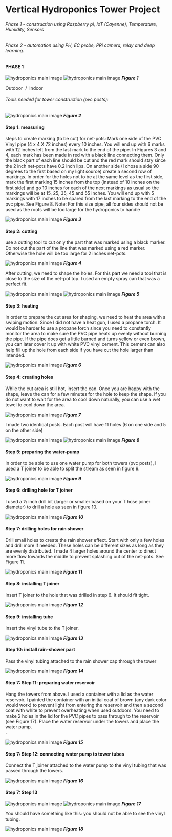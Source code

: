 # Vertical Hydroponics Tower Project
###### Phase 1 - construction using Raspberry pi, IoT (Cayenne), Temperature, Humidity, Sensors
###### Phase 2 - automation using PH, EC probe, PRi camera, relay and deep learning.

#### PHASE 1
 
![hydroponics main image](https://github.com/hrmanpi/hydroponics/blob/hrmanpi-hydroponics2/images/hydroponics_main_summer.png?raw=true)
![hydroponics main image](https://github.com/hrmanpi/hydroponics/blob/hrmanpi-hydroponics2/images/hydrponics_with_light.png?raw=true)
***Figure 1*** 

Outdoor &nbsp;/&nbsp; Indoor


###### Tools needed for tower construction (pvc posts):
![hydroponics main image](https://github.com/hrmanpi/hydroponics/blob/hrmanpi-hydroponics2/images/tools.png?raw=true)
***Figure 2***



#### Step 1: measuring
 
steps to create marking (to be cut) for net-pots:
Mark one side of the PVC Vinyl pipe (4 x 4 X 72 inches) every 10 inches. You will end up with 6 marks with 12 inches left from the last mark to the end of the pipe. In Figures 3 and 4, each mark has been made in red with a black line connecting them. Only the black part of each line should be cut and the red mark should stay since the 2 inch net-pots have 0.2 inch lips. 
On another side (I chose a side 90 degrees to the first based on my light source) create a second row of markings. In order for the holes not to be at the same level as the first side, mark the first marking 15 inches from the top (instead of 10 inches on the first side) and go 10 inches for each of the next markings as usual so the markings will be at 15, 25, 35, 45 and 55 inches. You will end up with 5 markings with 17 inches to be spared from the last marking to the end of the pvc pipe. See Figure 8.
Note: For this size pipe, all four sides should not be used as the roots will be too large for the hydroponics to handle


![hydroponics main image](https://github.com/hrmanpi/hydroponics/blob/hrmanpi-hydroponics2/images/tower_marking.png?raw=true)
***Figure 3*** 

#### Step 2: cutting

use a cutting tool to cut only the part that was marked using a black marker. Do not cut the part of the line that was marked using a red marker. Otherwise the hole will be too large for 2 inches net-pots.  


![hydroponics main image](https://github.com/hrmanpi/hydroponics/blob/hrmanpi-hydroponics2/images/Drill_netcup.png?raw=true)
***Figure 4*** 


After cutting, we need to shape the holes. For this part we need a tool that is close to the size of the net-pot top.  I used an empty spray can that was a perfect fit.

![hydroponics main image](https://github.com/hrmanpi/hydroponics/blob/hrmanpi-hydroponics2/images/bottle_netcup_next.png?raw=true)
![hydroponics main image](https://github.com/hrmanpi/hydroponics/blob/hrmanpi-hydroponics2/images/bottle_netcup_top.png?raw=true)
***Figure 5*** 


#### Step 3: heating

In order to prepare the cut area for shaping, we need to heat the area with a swiping motion.
Since I did not have a heat gun, I used a propane torch. It would be harder to use a propane torch since you need to constantly monitor the area to make sure the PVC pipe heats up evenly without burning the pipe. If the pipe does get a little burned and turns yellow or even brown, you can later cover it up with white PVC vinyl cement. This cement can also help fill up the hole from each side if you have cut the hole larger than intended. 


![hydroponics main image](https://github.com/hrmanpi/hydroponics/blob/hrmanpi-hydroponics2/images/blowtorch.png?raw=true)
***Figure 6*** 


#### Step 4: creating holes

While the cut area is still hot, insert the can. Once you are happy with the shape, leave the can for a few minutes for the hole to keep the shape. If you do not want to wait for the area to cool down naturally, you can use a wet towel to cool down the area.


![hydroponics main image](https://github.com/hrmanpi/hydroponics/blob/hrmanpi-hydroponics2/images/blowtorch_can.png?raw=true)
***Figure 7***

I made two identical posts. Each post will have 11 holes (6 on one side and 5 on the other side)


![hydroponics main image](https://github.com/hrmanpi/hydroponics/blob/hrmanpi-hydroponics2/images/tower_with_marking.png?raw=true)
![hydroponics main image](https://github.com/hrmanpi/hydroponics/blob/hrmanpi-hydroponics2/images/tower_with_netcups.png?raw=true)
***Figure 8*** 


#### Step 5: preparing the water-pump

In order to be able to use one water pump for both towers (pvc posts), I used a T joiner to be able to split the stream as seen in figure 9.



![hydroponics main image](https://github.com/hrmanpi/hydroponics/blob/hrmanpi-hydroponics2/images/waterpump_connections.png?raw=true)
***Figure 9***



#### Step 6: drilling hole for T joiner

I used a ½ inch drill bit (larger or smaller based on your T hose joiner diameter) to drill a hole as seen in figure 10.



![hydroponics main image](https://github.com/hrmanpi/hydroponics/blob/hrmanpi-hydroponics2/images/half_inch_drill.png?raw=true)
***Figure 10***




#### Step 7: drilling holes for rain shower

Drill small holes to create the rain shower effect. Start with only a few holes and drill more if needed. These holes can be different sizes as long as they are evenly distributed. I made 4 larger holes around the center to direct more flow towards the middle to prevent splashing out of the net-pots. See Figure 11.



![hydroponics main image](https://github.com/hrmanpi/hydroponics/blob/hrmanpi-hydroponics2/images/rain_shower_wholes.png?raw=true)
***Figure 11***

#### Step 8: installing T joiner 

Insert T joiner to the hole that was drilled in step 6. It should fit tight.




![hydroponics main image](https://github.com/hrmanpi/hydroponics/blob/hrmanpi-hydroponics2/images/insert_connector.png?raw=true)
***Figure 12***




#### Step 9: installing tube

Insert the vinyl tube to the T joiner.




![hydroponics main image](https://github.com/hrmanpi/hydroponics/blob/hrmanpi-hydroponics2/images/vinal_tube_to_Tjoiner.png?raw=true)
***Figure 13***




#### Step 10: install rain-shower part 

Pass the vinyl tubing attached to the rain shower cap through the tower




![hydroponics main image](https://github.com/hrmanpi/hydroponics/blob/hrmanpi-hydroponics2/images/top_to_tower.png?raw=true)
***Figure 14***




#### Step 7: Step 11: preparing water reservoir

Hang the towers from above. I used a container with a lid as the water reservoir. I painted the container with an initial coat of brown (any dark color would work) to prevent light from entering the reservoir and then a second coat with white to prevent overheating when used outdoors. You need to make 2 holes in the lid for the PVC pipes to pass through to the reservoir (see Figure 17). Place the water reservoir under the towers and place the water pump.  
.



![hydroponics main image](https://github.com/hrmanpi/hydroponics/blob/hrmanpi-hydroponics2/images/ready_to_attach_connectors.png?raw=true)
***Figure 15***




#### Step 7: Step 12: connecting water pump to tower tubes

Connect the T joiner attached to the water pump to the vinyl tubing that was passed through the towers.




![hydroponics main image](https://github.com/hrmanpi/hydroponics/blob/hrmanpi-hydroponics2/images/connection_to_water_pump.png?raw=true)
***Figure 16***





#### Step 7: Step 13



![hydroponics main image](https://github.com/hrmanpi/hydroponics/blob/hrmanpi-hydroponics2/images/cut_container_top.png?raw=true)
![hydroponics main image](https://github.com/hrmanpi/hydroponics/blob/hrmanpi-hydroponics2/images/two_cuts_container_top.png?raw=true)
***Figure 17***



You should have something like this: you should not be able to see the vinyl tubing. 

![hydroponics main image](https://github.com/hrmanpi/hydroponics/blob/hrmanpi-hydroponics2/images/complete_indoor.png?raw=true)
***Figure 18***

